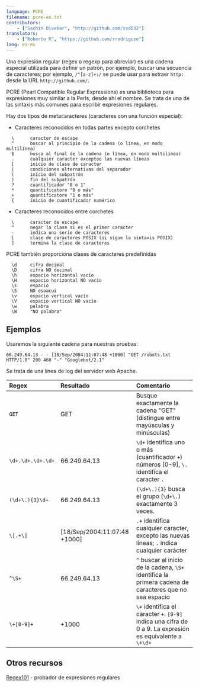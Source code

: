 ```yaml
---
language: PCRE
filename: pcre-es.txt
contributors:
    - ["Sachin Divekar", "http://github.com/ssd532"]
translators:
    - ["Roberto R", "https://github.com/rrodriguze"]
lang: es-es
---
```


Una expresión regular (regex o regexp para abreviar) es una cadena especial
utilizada para definir un patrón, por ejemplo, buscar una secuencia de
caracteres; por ejemplo, `/^[a-z]+:/` se puede usar para extraer `http:`
desde la URL `http://github.com/`.

PCRE (Pearl Compatible Regular Expressions) es una biblioteca para expresiones
muy similar a la Perls, desde ahí el nombre. Se trata de una de las sintaxis
más comunes para escribir expresiones regulares.

Hay dos tipos de metacaracteres (caracteres con una función especial):

* Caracteres reconocidos en todas partes excepto corchetes

```
  \      caracter de escape
  ^      buscar al principio de la cadena (o línea, en modo multilínea)
  $      busca al final de la cadena (o línea, en modo multilínea)
  .      cualquier caracter exceptoo las nuevas líneas
  [      inicio de clase de caracter
  |      condiciones alternativas del separador
  (      inicio del subpatrón
  )      fin del subpatrón
  ?      cuantificador "0 o 1"
  *      quantificatore "0 o más"
  +      quantificatore "1 o más"
  {      inicio de cuantificador numérico
```

* Caracteres reconocidos entre corchetes

```
  \      caracter de escape
  ^      negar la clase si es el primer caracter
  -      indica una serie de caracteres
  [      clase de caracteres POSIX (si sigue la sintaxis POSIX)
  ]      termina la clase de caracteres
```

PCRE también proporciona clases de caracteres predefinidas

```
  \d     cifra decimal
  \D     cifra NO decimal
  \h     espacio horizontal vacío
  \H     espacio horizontal NO vacío
  \s     espacio
  \S     NO esoacui
  \v     espacio vertical vacío
  \V     espacio vertical NO vacío
  \w     palabra
  \W     "NO palabra"
```

## Ejemplos

Usaremos la siguiente cadena para nuestras pruebas:

```
66.249.64.13 - - [18/Sep/2004:11:07:48 +1000] "GET /robots.txt HTTP/1.0" 200 468 "-" "Googlebot/2.1"
```

Se trata de una línea de log del servidor web Apache.

| Regex | Resultado          | Comentario |
| :---- | :-------------- | :------ |
| `GET`   | GET | Busque exactamente la cadena "GET" (distingue entre mayúsculas y minúsculas) |
| `\d+.\d+.\d+.\d+` | 66.249.64.13 | `\d+` identifica uno o más (cuantificador `+`) números [0-9], `\.` identifica el caracter `.` |
| `(\d+\.){3}\d+` | 66.249.64.13 | `(\d+\.){3}` busca el grupo (`\d+\.`) exactamente 3 veces. |
| `\[.+\]` | [18/Sep/2004:11:07:48 +1000] | `.+` identifica cualquier caracter, excepto las nuevas líneas; `.` indica cualquier carácter |
| `^\S+` | 66.249.64.13 | `^` buscar al inicio de la cadena, `\S+` identifica la primera cadena de caracteres que no sea espacio |
| `\+[0-9]+` | +1000 | `\+` identifica el caracter `+`. `[0-9]` indica una cifra de 0 a 9. La expresión es equivalente a `\+\d+` |

## Otros recursos
[Regex101](https://regex101.com/) - probador de expresiones regulares
